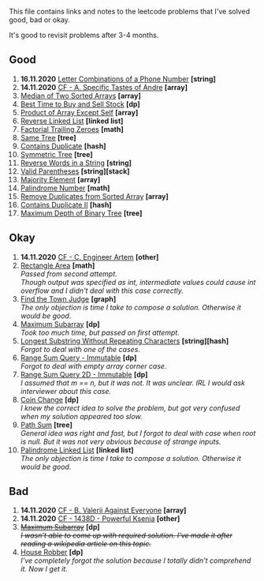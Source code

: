 This file contains links and notes to the leetcode problems that I've solved good, bad or okay.

It's good to revisit problems after 3-4 months.

## Good
1. **16.11.2020** [Letter Combinations of a Phone Number](https://leetcode.com/problems/letter-combinations-of-a-phone-number/) **\[string]**
1. **14.11.2020** [CF - A. Specific Tastes of Andre](https://codeforces.com/contest/1438/problem/A) **\[array]**
1. [Median of Two Sorted Arrays](https://leetcode.com/problems/median-of-two-sorted-arrays/) **\[array]**
1. [Best Time to Buy and Sell Stock](https://leetcode.com/problems/best-time-to-buy-and-sell-stock/) **\[dp]**
1. [Product of Array Except Self](https://leetcode.com/problems/product-of-array-except-self/) **\[array]**
1. [Reverse Linked List](https://leetcode.com/problems/reverse-linked-list/) **\[linked list]**
1. [Factorial Trailing Zeroes](https://leetcode.com/problems/factorial-trailing-zeroes/) **\[math]**
1. [Same Tree](https://leetcode.com/problems/same-tree/) **\[tree]**
1. [Contains Duplicate](https://leetcode.com/problems/contains-duplicate/) **\[hash]**
1. [Symmetric Tree](https://leetcode.com/problems/symmetric-tree/) **\[tree]**
1. [Reverse Words in a String](https://leetcode.com/problems/reverse-words-in-a-string/) **\[string]**
1. [Valid Parentheses](https://leetcode.com/problems/valid-parentheses/) **\[string]\[stack]**
1. [Majority Element](https://leetcode.com/problems/majority-element/) **\[array]**
1. [Palindrome Number](https://leetcode.com/problems/palindrome-number/) **\[math]**
1. [Remove Duplicates from Sorted Array](https://leetcode.com/problems/remove-duplicates-from-sorted-array/) **\[array]**
1. [Contains Duplicate II](https://leetcode.com/problems/contains-duplicate-ii/) **\[hash]**
1. [Maximum Depth of Binary Tree](https://leetcode.com/problems/maximum-depth-of-binary-tree/) **\[tree]**

## Okay
1. **14.11.2020** [CF - C. Engineer Artem](https://codeforces.com/contest/1438/problem/C) **\[other]**  
1. [Rectangle Area](https://leetcode.com/problems/rectangle-area/)  **\[math]**  
   *Passed from second attempt.*  
   *Though output was specified as int, intermediate values could cause int overflow and I didn't deal with this case correctly.*
1. [Find the Town Judge](https://leetcode.com/problems/find-the-town-judge/) **\[graph]**  
   *The only objection is time I take to compose a solution. Otherwise it would be good.*
1. [Maximum Subarray](https://leetcode.com/problems/maximum-subarray/) **\[dp]**  
   *Took too much time, but passed on first attempt.*
1. [Longest Substring Without Repeating Characters](https://leetcode.com/problems/longest-substring-without-repeating-characters/)
   **\[string]\[hash]**  
   *Forgot to deal with one of the cases*.
1. [Range Sum Query - Immutable](https://leetcode.com/problems/range-sum-query-immutable/) **\[dp]**  
   *Forgot to deal with empty array corner case*.
1. [Range Sum Query 2D - Immutable](https://leetcode.com/problems/range-sum-query-2d-immutable/) **\[dp]**  
   *I assumed that m == n, but it was not. It was unclear. IRL I would ask interviewer about this case.*
1. [Coin Change](https://leetcode.com/problems/coin-change/) **\[dp]**  
   *I knew the correct idea to solve the problem, but got very confused when my solution appeared too slow.*
1. [Path Sum](https://leetcode.com/problems/path-sum/) **\[tree]**  
   *General idea was right and fast, but I forgot to deal with case when root is null. But it was not very obvious because of strange inputs.*
1. [Palindrome Linked List](https://leetcode.com/problems/palindrome-linked-list/) **\[linked list]**  
   *The only objection is time I take to compose a solution. Otherwise it would be good.*

## Bad
1. **14.11.2020** [CF - B. Valerii Against Everyone](https://codeforces.com/contest/1438/problem/B) **\[array]**
1. **14.11.2020** [CF - 1438D - Powerful Ksenia](https://codeforces.com/contest/1438/problem/D) **\[other]**
1. [~~Maximum Subarray~~](https://leetcode.com/problems/maximum-subarray/) **\[dp]**  
   ~~*I wasn't able to come up with required solution. I've made it after reading a wikipedia article on this topic.*~~
1. [House Robber](https://leetcode.com/problems/house-robber/) **\[dp]**  
   *I've completely forgot the solution because I totally didn't comprehend it. Now I get it.*
